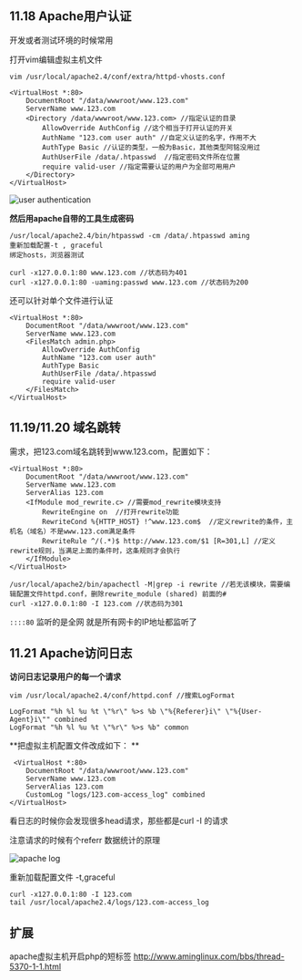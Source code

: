 ## 11.18 Apache用户认证

开发或者测试环境的时候常用

打开vim编辑虚拟主机文件

`vim /usr/local/apache2.4/conf/extra/httpd-vhosts.conf` 

```
<VirtualHost *:80>
    DocumentRoot "/data/wwwroot/www.123.com"
    ServerName www.123.com
    <Directory /data/wwwroot/www.123.com> //指定认证的目录
        AllowOverride AuthConfig //这个相当于打开认证的开关
        AuthName "123.com user auth" //自定义认证的名字，作用不大
        AuthType Basic //认证的类型，一般为Basic，其他类型阿铭没用过
        AuthUserFile /data/.htpasswd  //指定密码文件所在位置
        require valid-user //指定需要认证的用户为全部可用用户
    </Directory>
</VirtualHost>
``` 

![user authentication](https://ws2.sinaimg.cn/large/006tKfTcgy1fi5omj41nkj31720pyjvu.jpg)

**然后用apache自带的工具生成密码**

```
/usr/local/apache2.4/bin/htpasswd -cm /data/.htpasswd aming 
重新加载配置-t , graceful
绑定hosts，浏览器测试
```

```
curl -x127.0.0.1:80 www.123.com //状态码为401
curl -x127.0.0.1:80 -uaming:passwd www.123.com //状态码为200
```

还可以针对单个文件进行认证

```
<VirtualHost *:80>
    DocumentRoot "/data/wwwroot/www.123.com"
    ServerName www.123.com
    <FilesMatch admin.php>
        AllowOverride AuthConfig
        AuthName "123.com user auth"
        AuthType Basic
        AuthUserFile /data/.htpasswd
        require valid-user
    </FilesMatch>
</VirtualHost>
```


## 11.19/11.20 域名跳转

需求，把123.com域名跳转到www.123.com，配置如下：

```
<VirtualHost *:80>
    DocumentRoot "/data/wwwroot/www.123.com"
    ServerName www.123.com
    ServerAlias 123.com
    <IfModule mod_rewrite.c> //需要mod_rewrite模块支持
        RewriteEngine on  //打开rewrite功能
        RewriteCond %{HTTP_HOST} !^www.123.com$  //定义rewrite的条件，主机名（域名）不是www.123.com满足条件
        RewriteRule ^/(.*)$ http://www.123.com/$1 [R=301,L] //定义rewrite规则，当满足上面的条件时，这条规则才会执行
    </IfModule>
</VirtualHost> 
``` 

```
/usr/local/apache2/bin/apachectl -M|grep -i rewrite //若无该模块，需要编辑配置文件httpd.conf，删除rewrite_module (shared) 前面的#
curl -x127.0.0.1:80 -I 123.com //状态码为301
```

`::::80`  监听的是全网
就是所有网卡的IP地址都监听了



## 11.21 Apache访问日志

**访问日志记录用户的每一个请求**

```
vim /usr/local/apache2.4/conf/httpd.conf //搜索LogFormat 

LogFormat "%h %l %u %t \"%r\" %>s %b \"%{Referer}i\" \"%{User-Agent}i\"" combined
LogFormat "%h %l %u %t \"%r\" %>s %b" common 
```

**把虚拟主机配置文件改成如下： **

```
 <VirtualHost *:80>
    DocumentRoot "/data/wwwroot/www.123.com"
    ServerName www.123.com
    ServerAlias 123.com
    CustomLog "logs/123.com-access_log" combined
</VirtualHost>
``` 

看日志的时候你会发现很多head请求，那些都是curl -I 的请求

注意请求的时候有个referr  数据统计的原理

![apache log](https://ws1.sinaimg.cn/large/006tKfTcgy1fi5pxe107rj31kw0p4qik.jpg)

重新加载配置文件 -t,graceful

```
curl -x127.0.0.1:80 -I 123.com 
tail /usr/local/apache2.4/logs/123.com-access_log 
```



## 扩展 
apache虚拟主机开启php的短标签   http://www.aminglinux.com/bbs/thread-5370-1-1.html